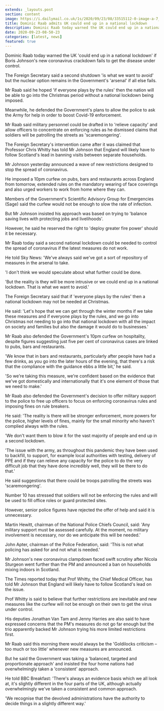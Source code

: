 ```yaml
---
extends: _layouts.post
section: content
image: https://i.dailymail.co.uk/1s/2020/09/23/08/33515112-0-image-a-7_1600846712980.jpg 
title: Dominic Raab admits UK could end up in a national lockdown 
description: Dominic Raab today warned the UK could end up in a national lockdown if Boris Johnsons new coronavirus crackdown fails to get the disease under control. 
date: 2020-09-23-08-50-23 
categories: [latest, news] 
featured: true 
--- 
```

Dominic Raab today warned the UK 'could end up in a national lockdown' if Boris Johnson's new coronavirus crackdown fails to get the disease under control. 

The Foreign Secretary said a second shutdown 'is what we want to avoid' but the nuclear option remains in the Government's 'arsenal' if all else fails. 

Mr Raab said he hoped 'if everyone plays by the rules' then the nation will be able to go into the Christmas period without a national lockdown being imposed. 

Meanwhile, he defended the Government's plans to allow the police to ask the Army for help in order to boost Covid-19 enforcement. 

Mr Raab said military personnel could be drafted in to 'relieve capacity' and allow officers to concentrate on enforcing rules as he dismissed claims that soldiers will be patrolling the streets as 'scaremongering'. 

The Foreign Secretary's intervention came after it was claimed that Professor Chris Whitty has told Mr Johnson that England will likely have to follow Scotland's lead in banning visits between separate households.





Mr Johnson yesterday announced a wave of new restrictions designed to stop the spread of coronavirus. 

He imposed a 10pm curfew on pubs, bars and restaurants across England from tomorrow, extended rules on the mandatory wearing of face coverings and also urged workers to work from home where they can.

Members of the Government's Scientific Advisory Group for Emergencies (Sage) said the curfew would not be enough to slow the rate of infection.

But Mr Johnson insisted his approach was based on trying to 'balance saving lives with protecting jobs and livelihoods'. 

However, he said he reserved the right to 'deploy greater fire power' should it be necessary. 

Mr Raab today said a second national lockdown could be needed to control the spread of coronavirus if the latest measures do not work. 

He told Sky News: 'We've always said we've got a sort of repository of measures in the arsenal to take. 

'I don't think we would speculate about what further could be done.

'But the reality is they will be more intrusive or we could end up in a national lockdown. That is what we want to avoid.'

The Foreign Secretary said that if 'everyone plays by the rules' then a national lockdown may not be needed at Christmas. 

He said: 'Let's hope that we can get through the winter months if we take these measures and if everyone plays by the rules, and we go into Christmas not needing to go into that national lockdown with all the impact on society and families but also the damage it would do to businesses.'

Mr Raab also defended the Government's 10pm curfew on hospitality, despite figures suggesting just five per cent of coronavirus cases are linked to pubs, bars and restaurants.

'We know that in bars and restaurants, particularly after people have had a few drinks, as you go into the later hours of the evening, that there's a risk that the compliance with the guidance ebbs a little bit,' he said. 

'So we're taking this measure, we're confident based on the evidence that we've got domestically and internationally that it's one element of those that we need to make.'

Mr Raab also defended the Government's decision to offer military support to the police to free up officers to focus on enforcing coronavirus rules and imposing fines on rule breakers. 

He said: 'The reality is there will be stronger enforcement, more powers for the police, higher levels of fines, mainly for the small minority who haven't complied always with the rules. 

'We don't want them to blow it for the vast majority of people and end up in a second lockdown. 

'The issue with the army, as throughout this pandemic they have been used to backfill, to support, for example local authorities with testing, delivery of PPE and if they can relieve any capacity for the police to do the very difficult job that they have done incredibly well, they will be there to do that.' 

He said suggestions that there could be troops patrolling the streets was 'scaremongering'. 

Number 10 has stressed that soldiers will not be enforcing the rules and will be used to fill office roles or guard protected sites. 

However, senior police figures have rejected the offer of help and said it is unnecessary. 

Martin Hewitt, chairman of the National Police Chiefs Council, said: 'Any military support must be assessed carefully. At the moment, no military involvement is necessary, nor do we anticipate this will be needed.' 

John Apter, chairman of the Police Federation, said: 'This is not what policing has asked for and not what is needed.'  

Mr Johnson's new coronavirus clampdown faced swift scrutiny after Nicola Sturgeon went further than the PM and announced a ban on households mixing indoors in Scotland. 

The Times reported today that Prof Whitty, the Chief Medical Officer, has told Mr Johnson that England will likely have to follow Scotland's lead on the issue.

Prof Whitty is said to believe that further restrictions are inevitable and new measures like the curfew will not be enough on their own to get the virus under control.

His deputies Jonathan Van Tam and Jenny Harries are also said to have expressed concerns that the PM's measures do not go far enough but the trio apparently backed Mr Johnson trying his more limited restrictions first.   

Mr Raab said this morning there would always be the 'Goldilocks criticism – too much or too little' whenever new measures are announced. 

But he said the Government was taking a 'balanced, targeted and proportionate approach' and insisted the four home nations had overwhelmingly taken a 'consistent' approach.  

He told BBC Breakfast: 'There's always an evidence basis which we all look at, it's slightly different in the four parts of the UK, although actually overwhelmingly we've taken a consistent and common approach.

'We recognise that the devolved administrations have the authority to decide things in a slightly different way.'  

